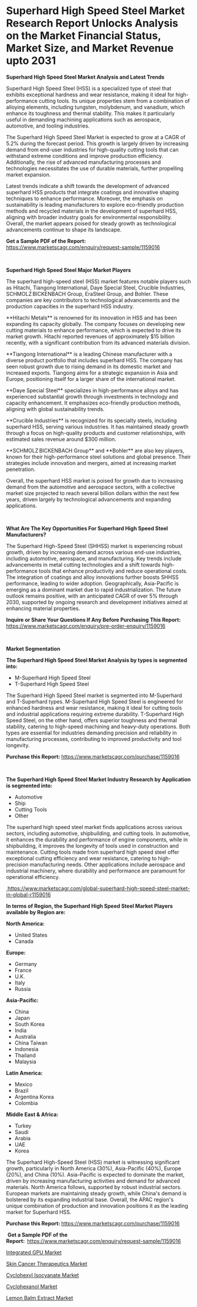 <p><h1>Superhard High Speed Steel Market Research Report Unlocks Analysis on the Market Financial Status, Market Size, and Market Revenue upto 2031</h1></p><p><strong>Superhard High Speed Steel Market Analysis and Latest Trends</strong></p>
<p><p>Superhard High Speed Steel (HSS) is a specialized type of steel that exhibits exceptional hardness and wear resistance, making it ideal for high-performance cutting tools. Its unique properties stem from a combination of alloying elements, including tungsten, molybdenum, and vanadium, which enhance its toughness and thermal stability. This makes it particularly useful in demanding machining applications such as aerospace, automotive, and tooling industries.</p><p>The Superhard High Speed Steel Market is expected to grow at a CAGR of 5.2% during the forecast period. This growth is largely driven by increasing demand from end-user industries for high-quality cutting tools that can withstand extreme conditions and improve production efficiency. Additionally, the rise of advanced manufacturing processes and technologies necessitates the use of durable materials, further propelling market expansion.</p><p>Latest trends indicate a shift towards the development of advanced superhard HSS products that integrate coatings and innovative shaping techniques to enhance performance. Moreover, the emphasis on sustainability is leading manufacturers to explore eco-friendly production methods and recycled materials in the development of superhard HSS, aligning with broader industry goals for environmental responsibility. Overall, the market appears poised for steady growth as technological advancements continue to shape its landscape.</p></p>
<p><strong>Get a Sample PDF of the Report:&nbsp;</strong> <a href="https://www.marketscagr.com/enquiry/request-sample/1159016?utm_campaign=1911&utm_medium=2&utm_source=Github&utm_content=ia&utm_term=26122024&utm_id=superhard-high-speed-steel">https://www.marketscagr.com/enquiry/request-sample/1159016</a></p>
<p>&nbsp;</p>
<p><strong>Superhard High Speed Steel Major Market Players</strong></p>
<p><p>The superhard high-speed steel (HSS) market features notable players such as Hitachi, Tiangong International, Daye Special Steel, Crucible Industries, SCHMOLZ BICKENBACH Group, EraSteel Group, and Bohler. These companies are key contributors to technological advancements and the production capacities in the superhard HSS industry.</p><p>**Hitachi Metals** is renowned for its innovation in HSS and has been expanding its capacity globally. The company focuses on developing new cutting materials to enhance performance, which is expected to drive its market growth. Hitachi reported revenues of approximately $15 billion recently, with a significant contribution from its advanced materials division.</p><p>**Tiangong International** is a leading Chinese manufacturer with a diverse product portfolio that includes superhard HSS. The company has seen robust growth due to rising demand in its domestic market and increased exports. Tiangong aims for a strategic expansion in Asia and Europe, positioning itself for a larger share of the international market.</p><p>**Daye Special Steel** specializes in high-performance alloys and has experienced substantial growth through investments in technology and capacity enhancement. It emphasizes eco-friendly production methods, aligning with global sustainability trends. </p><p>**Crucible Industries** is recognized for its specialty steels, including superhard HSS, serving various industries. It has maintained steady growth through a focus on high-quality products and customer relationships, with estimated sales revenue around $300 million.</p><p>**SCHMOLZ BICKENBACH Group** and **Bohler** are also key players, known for their high-performance steel solutions and global presence. Their strategies include innovation and mergers, aimed at increasing market penetration.</p><p>Overall, the superhard HSS market is poised for growth due to increasing demand from the automotive and aerospace sectors, with a collective market size projected to reach several billion dollars within the next few years, driven largely by technological advancements and expanding applications.</p></p>
<p>&nbsp;</p>
<p><strong>What Are The Key Opportunities For Superhard High Speed Steel Manufacturers?</strong></p>
<p><p>The Superhard High-Speed Steel (SHHSS) market is experiencing robust growth, driven by increasing demand across various end-use industries, including automotive, aerospace, and manufacturing. Key trends include advancements in metal cutting technologies and a shift towards high-performance tools that enhance productivity and reduce operational costs. The integration of coatings and alloy innovations further boosts SHHSS performance, leading to wider adoption. Geographically, Asia-Pacific is emerging as a dominant market due to rapid industrialization. The future outlook remains positive, with an anticipated CAGR of over 5% through 2030, supported by ongoing research and development initiatives aimed at enhancing material properties.</p></p>
<p><strong>Inquire or Share Your Questions If Any Before Purchasing This Report:</strong> <a href="https://www.marketscagr.com/enquiry/pre-order-enquiry/1159016?utm_campaign=1911&utm_medium=2&utm_source=Github&utm_content=ia&utm_term=26122024&utm_id=superhard-high-speed-steel">https://www.marketscagr.com/enquiry/pre-order-enquiry/1159016</a></p>
<p>&nbsp;</p>
<p><strong>Market Segmentation</strong></p>
<p><strong>The Superhard High Speed Steel Market Analysis by types is segmented into:</strong></p>
<p><ul><li>M-Superhard High Speed Steel</li><li>T-Superhard High Speed Steel</li></ul></p>
<p><p>The Superhard High Speed Steel market is segmented into M-Superhard and T-Superhard types. M-Superhard High Speed Steel is engineered for enhanced hardness and wear resistance, making it ideal for cutting tools and industrial applications requiring extreme durability. T-Superhard High Speed Steel, on the other hand, offers superior toughness and thermal stability, catering to high-speed machining and heavy-duty operations. Both types are essential for industries demanding precision and reliability in manufacturing processes, contributing to improved productivity and tool longevity.</p></p>
<p><strong>Purchase this Report:&nbsp;</strong><a href="https://www.marketscagr.com/purchase/1159016?utm_campaign=1911&utm_medium=2&utm_source=Github&utm_content=ia&utm_term=26122024&utm_id=superhard-high-speed-steel">https://www.marketscagr.com/purchase/1159016</a></p>
<p>&nbsp;</p>
<p><strong>The Superhard High Speed Steel Market Industry Research by Application is segmented into:</strong></p>
<p><ul><li>Automotive</li><li>Ship</li><li>Cutting Tools</li><li>Other</li></ul></p>
<p><p>The superhard high speed steel market finds applications across various sectors, including automotive, shipbuilding, and cutting tools. In automotive, it enhances the durability and performance of engine components, while in shipbuilding, it improves the longevity of tools used in construction and maintenance. Cutting tools made from superhard high speed steel offer exceptional cutting efficiency and wear resistance, catering to high-precision manufacturing needs. Other applications include aerospace and industrial machinery, where durability and performance are paramount for operational efficiency.</p></p>
<p><a href="https://www.marketscagr.com/global-superhard-high-speed-steel-market-in-global-r1159016?utm_campaign=1911&utm_medium=2&utm_source=Github&utm_content=ia&utm_term=26122024&utm_id=superhard-high-speed-steel">&nbsp;https://www.marketscagr.com/global-superhard-high-speed-steel-market-in-global-r1159016</a></p>
<p><strong>In terms of Region, the Superhard High Speed Steel Market Players available by Region are:</strong></p>
<p>
    <p> <strong> North America: </strong>
        <ul>
            <li>United States</li>
            <li>Canada</li>
        </ul>
        </p> 
    <p> <strong> Europe: </strong>
        <ul>
            <li>Germany</li>
            <li>France</li>
            <li>U.K.</li>
            <li>Italy</li>
            <li>Russia</li>
        </ul>
        </p> 
    <p> <strong> Asia-Pacific: </strong>
        <ul>
            <li>China</li>
            <li>Japan</li>
            <li>South Korea</li>
            <li>India</li>
            <li>Australia</li>
            <li>China Taiwan</li>
            <li>Indonesia</li>
            <li>Thailand</li>
            <li>Malaysia</li>
        </ul>
        </p> 
    <p> <strong> Latin America: </strong>
        <ul>
            <li>Mexico</li>
            <li>Brazil</li>
            <li>Argentina Korea</li>
            <li>Colombia</li>
        </ul>
        </p> 
    <p> <strong> Middle East & Africa: </strong>
        <ul>
            <li>Turkey</li>
            <li>Saudi</li>
            <li>Arabia</li>
            <li>UAE</li>
            <li>Korea</li>
        </ul>
    </p>
    </p>
<p><p>The Superhard High-Speed Steel (HSS) market is witnessing significant growth, particularly in North America (30%), Asia-Pacific (40%), Europe (20%), and China (10%). Asia-Pacific is expected to dominate the market, driven by increasing manufacturing activities and demand for advanced materials. North America follows, supported by robust industrial sectors. European markets are maintaining steady growth, while China's demand is bolstered by its expanding industrial base. Overall, the APAC region's unique combination of production and innovation positions it as the leading market for Superhard HSS.</p></p>
<p><strong>Purchase this Report: </strong><a href="https://www.marketscagr.com/purchase/1159016?utm_campaign=1911&utm_medium=2&utm_source=Github&utm_content=ia&utm_term=26122024&utm_id=superhard-high-speed-steel">https://www.marketscagr.com/purchase/1159016</a></p>
<p>&nbsp;<strong>Get a Sample PDF of the Report:&nbsp;&nbsp;</strong><a href="https://www.marketscagr.com/enquiry/request-sample/1159016?utm_campaign=1911&utm_medium=2&utm_source=Github&utm_content=ia&utm_term=26122024&utm_id=superhard-high-speed-steel">https://www.marketscagr.com/enquiry/request-sample/1159016</a></p>
<p><strong></strong></p>
<p><p><a href="https://www.linkedin.com/pulse/integrated-gpu-market-outlook-anticipated-growth-projected-kgcve?utm_campaign=1911&utm_medium=2&utm_source=Github&utm_content=ia&utm_term=26122024&utm_id=superhard-high-speed-steel">Integrated GPU Market</a></p><p><a href="https://github.com/mauripalmi/Market-Research-Report-List-5/blob/main/skin-cancer-therapeutics-market.md?utm_campaign=1911&utm_medium=2&utm_source=Github&utm_content=ia&utm_term=26122024&utm_id=superhard-high-speed-steel">Skin Cancer Therapeutics Market</a></p><p><a href="https://www.linkedin.com/pulse/identifying-growth-drivers-comprehensive-analysis-cyclohexyl-bxhbf?utm_campaign=1911&utm_medium=2&utm_source=Github&utm_content=ia&utm_term=26122024&utm_id=superhard-high-speed-steel">Cyclohexyl Isocyanate Market</a></p><p><a href="https://www.linkedin.com/pulse/information-trends-significant-market-drivers-obstacles-cyclohexanol-gjh3f?utm_campaign=1911&utm_medium=2&utm_source=Github&utm_content=ia&utm_term=26122024&utm_id=superhard-high-speed-steel">Cyclohexanol Market</a></p><p><a href="https://www.linkedin.com/pulse/exploring-potential-lemon-balm-extract-marketthe-upcoming-o7ebf?utm_campaign=1911&utm_medium=2&utm_source=Github&utm_content=ia&utm_term=26122024&utm_id=superhard-high-speed-steel">Lemon Balm Extract Market</a></p></p>